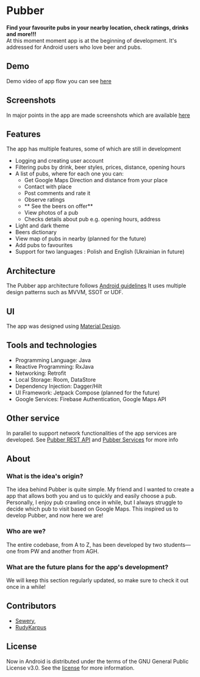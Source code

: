 # Pubber
**Find your favourite pubs in your nearby location, check ratings, drinks and more!!!**<br>
At this moment moment app is at the beginning of development. It's addressed for Android users who love beer and pubs.
## Demo
Demo video of app flow you can see [here](docs/demo.mp4)
## Screenshots
In major points in the app are made screenshots which are available [here](docs/Screenshots.md)
## Features
The app has multiple features, some of which are still in development
- Logging and creating user account
- Filtering pubs by drink, beer styles, prices, distance, opening hours
- A list of pubs, where for each one you can:
  - Get Google Maps Direction and distance from your place
  - Contact with place
  - Post comments and rate it
  - Observe ratings
  - ** See the beers on offer**
  - View photos of a pub
  - Checks details about pub e.g. opening hours, address
- Light and dark theme
- Beers dictionary
- View map of pubs in nearby (planned for the future)
- Add pubs to favourites
- Support for two languages : Polish and English (Ukrainian in future)
## Architecture
The Pubber app architecture follows [Android guidelines](https://developer.android.com/topic/architecture)
It uses multiple design patterns such as MVVM, SSOT or UDF. 
## UI
The app was designed using [Material Design](https://m3.material.io/).
## Tools and technologies
- Programming Language: Java
- Reactive Programming: RxJava
- Networking: Retrofit
- Local Storage: Room, DataStore
- Dependency Injection: Dagger/Hilt
- UI Framework: Jetpack Compose (planned for the future)
- Google Services: Firebase Authentication, Google Maps API
## Other service
In parallel to support network functionalities of the app services are developed. See [Pubber REST API](https://github.com/Sewery/pubber-rest-api) and [Pubber Services](https://github.com/Sewery/pubber-services) for more info
## About
### What is the idea's origin?
The idea behind Pubber is quite simple. My friend and I wanted to create a app that allows both you and us to quickly and easily choose a pub. Personally, I enjoy pub crawling once in while, but I always struggle to decide which pub to visit based on Google Maps. This inspired us to develop Pubber, and now here we are!
### Who are we?
The entire codebase, from A to Z, has been developed by two students—one from PW and another from AGH.
### What are the future plans for the app's development?
We will keep this section regularly updated, so make sure to check it out once in a while!
## Contributors
+ [Sewery](https://github.com/Sewery),
+ [RudyKarpus](https://github.com/RudyKarpus)
## License
Now in Android is distributed under the terms of the GNU General Public License v3.0. See the [license](LICENSE) for more information.
